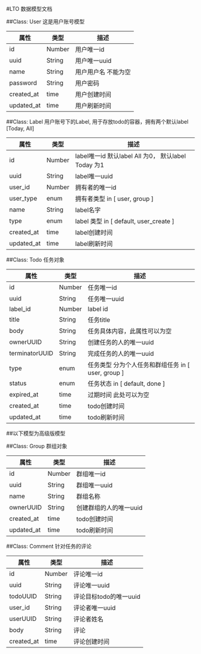 #LTO 数据模型文档

##Class: User
这是用户账号模型

属性 	    |  类型 	 |  描述
-----------|---------|--------
id			 | Number  | 用户唯一id
uuid       | String  | 用户唯一uuid
name		 | String	 | 用户用户名 不能为空
password   | String  | 用户密码
created_at | time    | 用户创建时间
updated_at | time    | 用户刷新时间

##Class: Label
用户账号下的Label, 用于存放todo的容器，拥有两个默认label [Today, All]

属性 	    |  类型 	 |  描述
-----------|---------|--------
id			 | Number  | label唯一id 默认label All 为0， 默认label Today 为1
uuid       | String  | label唯一uuid
user_id    | Number  | 拥有者的唯一id
user_type  | enum    | 拥有者类型 in [ user, group ]
name		 | String  | label名字
type       | enum    | label 类型 in [ default, user_create ]
created_at | time    | label创建时间
updated_at | time    | label刷新时间

##Class: Todo
任务对象

属性 	    |  类型 	 |  描述
-----------|---------|--------
id   		 | Number  | 任务唯一id
uuid       | String  | 任务唯一uuid
label_id   | Number  | label id
title      | String  | 任务title
body       | String  | 任务具体内容，此属性可以为空
ownerUUID  | String  | 创建任务的人的唯一uuid
terminatorUUID | String  | 完成任务的人的唯一uuid
type       | enum    | 任务类型 分为个人任务和群组任务 in [ user, group ] 
status     | enum    | 任务状态 in [ default, done ]
expired_at | time    | 过期时间 此处可以为空
created_at | time    | todo创建时间
updated_at | time    | todo刷新时间


##以下模型为高级版模型

##Class: Group
群组对象

属性 	    |  类型 	 |  描述
-----------|---------|--------
id         | Number  | 群组唯一id
uuid       | String  | 群组唯一uuid
name       | String  | 群组名称
ownerUUID  | String  | 创建群组的人的唯一uuid
created_at | time    | todo创建时间
updated_at | time    | todo刷新时间


##Class: Comment
针对任务的评论

属性 	    |  类型 	 |  描述
-----------|---------|--------
id			 | Number  | 评论唯一id
uuid       | String  | 评论唯一uuid
todoUUID    | String  | 评论目标todo的唯一uuid
user_id    | String  | 评论者唯一uuid
userUUID  | String  | 评论者姓名
body 		 | String  | 评论
created_at | time    | 评论创建时间
